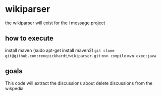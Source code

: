 # wikiparser
the wikiparser will exist for the i message project

## how to execute
install maven (sudo apt-get install maven2)
```git clone git@github.com:renepickhardt/wikiparser.git```
```mvn compile```
```mvn exec:java```

## goals 
This code will extract the discussions about delete discussions from the wikpedia
